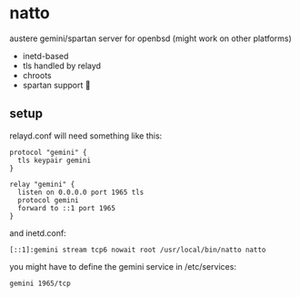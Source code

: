 # natto

austere gemini/spartan server for openbsd (might work on other platforms)

* inetd-based
* tls handled by relayd
* chroots
* spartan support 💪


## setup

relayd.conf will need something like this:
```
protocol "gemini" {
  tls keypair gemini
}

relay "gemini" {
  listen on 0.0.0.0 port 1965 tls
  protocol gemini
  forward to ::1 port 1965
}
```

and inetd.conf:
```
[::1]:gemini stream tcp6 nowait root /usr/local/bin/natto natto
```

you might have to define the gemini service in /etc/services:
```
gemini 1965/tcp
```

